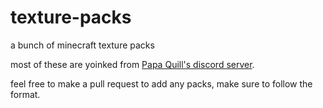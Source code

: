 # texture-packs
a bunch of minecraft texture packs

most of these are yoinked from [Papa Quill's discord server](https://discord.gg/T6bEXHKwGr).

feel free to make a pull request to add any packs, make sure to follow the format.
